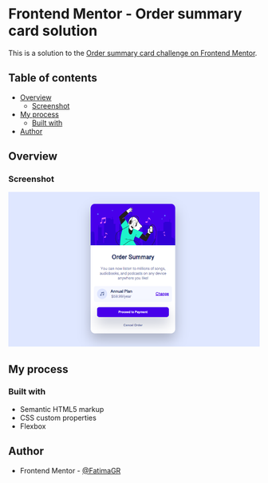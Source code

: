 # Frontend Mentor - Order summary card solution

This is a solution to the [Order summary card challenge on Frontend Mentor](https://www.frontendmentor.io/challenges/order-summary-component-QlPmajDUj).

## Table of contents

- [Overview](#overview)
  - [Screenshot](#screenshot)
- [My process](#my-process)
  - [Built with](#built-with)
- [Author](#author)

## Overview

### Screenshot

![](./images/order-summer.png)

## My process

### Built with

- Semantic HTML5 markup
- CSS custom properties
- Flexbox

## Author

- Frontend Mentor - [@FatimaGR](https://www.frontendmentor.io/profile/FatimaGR)
